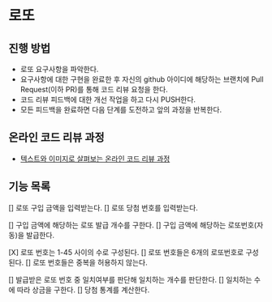 # 로또
## 진행 방법
* 로또 요구사항을 파악한다.
* 요구사항에 대한 구현을 완료한 후 자신의 github 아이디에 해당하는 브랜치에 Pull Request(이하 PR)를 통해 코드 리뷰 요청을 한다.
* 코드 리뷰 피드백에 대한 개선 작업을 하고 다시 PUSH한다.
* 모든 피드백을 완료하면 다음 단계를 도전하고 앞의 과정을 반복한다.

## 온라인 코드 리뷰 과정
* [텍스트와 이미지로 살펴보는 온라인 코드 리뷰 과정](https://github.com/next-step/nextstep-docs/tree/master/codereview)

## 기능 목록
[] 로또 구입 금액을 입력받는다.
[] 로또 당첨 번호를 입력받는다.

[] 구입 금액에 해당하는 로또 발급 개수를 구한다.
[] 구입 금액에 해당하는 로또번호(자동)을 발급한다.

[X] 로또 번호는 1-45 사이의 수로 구성된다.
[] 로또 번호들은 6개의 로또번호로 구성된다.
[] 로또 번호들은 중복을 허용하지 않는다.

[] 발급받은 로또 번호 중 일치여부를 판단해 일치하는 개수를 판단한다.
[] 일치하는 수에 따라 상금을 구한다.
[] 당첨 통계를 계산한다.

